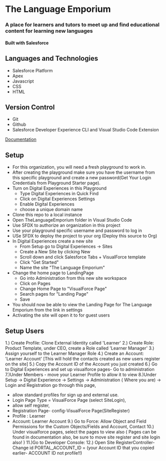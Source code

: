 # The Language Emporium
### A place for learners and tutors to meet up and find educational content for learning new languages

#### Built with Salesforce

## Languages and Technologies
 - Salesforce Platform
 - Apex
 - Javascript
 - CSS
 - HTML

## Version Control
 - Git
 - Github
 - Salesforce Developer Experience CLI and Visual Studio Code Extension

[Documentation](https://github.com/EX-Salesforce-Training/project-1-hard-days-byte/wiki/documentation)

## Setup

 - For this organization, you will need a fresh playground to work in. 
 - After creating the playground make sure you have the username from this specific playground and create a new password(Get Your Login Credentials from Playground Starter page).
 - Turn on Digital Experiences in this Playground
    - Type Digital Experiences in Quick Find
    - Click on Digital Experiences Settings
    - Enable Digital Experiences
    - choose a unique domain name
 - Clone this repo to a local instance
 - Open TheLanguageEmporium folder in Visual Studio Code
 - Use SFDX to authorize an organization in this project
 - Use your playground specific username and password to log in
 - USe SFDX to deploy the project to your org (Deploy this source to Org)
 - In Digital Experiences create a new site
    - From Setup go to Digital Experiences -> Sites
    - Create a New Site by clicking New
    - Scroll down and click Salesforce Tabs + VisualForce template
    - Click "Get Started"
    - Name the site "The Language Emporium"
 - Change the home page to LandingPage
    - Go into Administration from this new site workspace
    - Click on Pages
    - Change Home Page to "VisualForce Page"
    - Search pages for "Landing Page"
    - Save
 - You should now be able to view the Landing Page for The Language Emporium from the link in settings
 - Activating the site will open it to for guest users
## Setup Users
1.) Create Profile: Clone External Identity called 'Learner'
2.) Create Role: Product Template, under CEO, create a Role called 'Learner Manager'
3.) Assign yourself to the Learner Manager Role
4.) Create an Account: 'Learner Account' [This will hold the contacts created as new users register on the site]
5.) Copy the Account ID of the Account you just created
6.) Go to Digital Experiences and set up visualforce pages- Go to administration 
7.)Under Members - move your Learner Profile to allow it to view 
8.)Under Setup -> Digital Experience -> Settings -> Administration ( Where you are) -> Login and Registration go through this page,
  - allow standard profiles for sign up and external use. 
  - Login Page Type = VisualForce Page (select SiteLogin),
  -  allow self register,
  -   Registration Page- config-VisualForce Page(SiteRegister) 
  -   Profile : Learner 
  -   Account: Learner Account 
9.) Go to Force: Allow Object and Field Permissions for the Custom Objects/Fields and Account, Contact
10.) Under visualforce pages, select the pages to view also ( Pages can be found in documentation also, be sure to move site register and site login also! )
11.)Go to Developer Console:
12.) Open Site RegisterController- Change id PORTAL_ACCOUNT_ID = (your Account ID that you copied earlier- ACCOUNT ID not profile!!)
 

